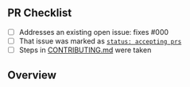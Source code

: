 <!-- 👋 Hi, thanks for sending a PR to co-author-to-username! 📇
Please fill out all fields below and make sure each item is true and [x] checked.
Otherwise we may not be able to review your PR. -->

## PR Checklist

- [ ] Addresses an existing open issue: fixes #000
- [ ] That issue was marked as [`status: accepting prs`](https://github.com/JoshuaKGoldberg/co-author-to-username/issues?q=is%3Aopen+is%3Aissue+label%3A%22status%3A+accepting+prs%22)
- [ ] Steps in [CONTRIBUTING.md](https://github.com/JoshuaKGoldberg/co-author-to-username/blob/main/.github/CONTRIBUTING.md) were taken

## Overview

<!-- Description of what is changed and how the code change does that. -->
